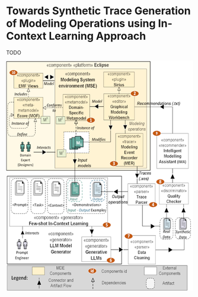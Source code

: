 # Towards Synthetic Trace Generation of Modeling Operations using In-Context Learning Approach

TODO

<p align="center">
<img src="img/MER-MORGAN_approach_scaled.png" width="600" height="620">
</p>
